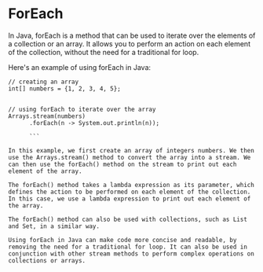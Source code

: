 # ForEach

In Java, forEach is a method that can be used to iterate over the elements of a collection or an array. It allows you to perform an action on each element of the collection, without the need for a traditional for loop.

Here's an example of using forEach in Java:

``` 
// creating an array
int[] numbers = {1, 2, 3, 4, 5};


// using forEach to iterate over the array
Arrays.stream(numbers)
      .forEach(n -> System.out.println(n));

      ```
      
In this example, we first create an array of integers numbers. We then use the Arrays.stream() method to convert the array into a stream. We can then use the forEach() method on the stream to print out each element of the array.

The forEach() method takes a lambda expression as its parameter, which defines the action to be performed on each element of the collection. In this case, we use a lambda expression to print out each element of the array.

The forEach() method can also be used with collections, such as List and Set, in a similar way.

Using forEach in Java can make code more concise and readable, by removing the need for a traditional for loop. It can also be used in conjunction with other stream methods to perform complex operations on collections or arrays.